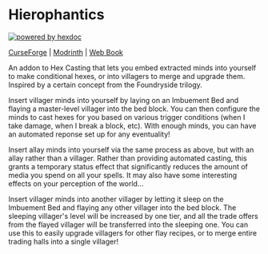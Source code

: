 # Hierophantics
[![powered by hexdoc](https://img.shields.io/endpoint?url=https://hexxy.media/api/v0/badge/hexdoc?label=1)](https://github.com/hexdoc-dev/hexdoc)

[CurseForge](https://www.curseforge.com/minecraft/mc-mods/hierophantics) | [Modrinth](https://modrinth.com/mod/hierophantics) | [Web Book](https://robotgiggle.github.io/hierophantics)

An addon to Hex Casting that lets you embed extracted minds into yourself to make conditional hexes, or into villagers to merge and upgrade them. Inspired by a certain concept from the Foundryside trilogy.

Insert villager minds into yourself by laying on an Imbuement Bed and flaying a master-level villager into the bed block. You can then configure the minds to cast hexes for you based on various trigger conditions (when I take damage, when I break a block, etc). With enough minds, you can have an automated reponse set up for any eventuality!

Insert allay minds into yourself via the same process as above, but with an allay rather than a villager. Rather than providing automated casting, this grants a temporary status effect that significantly reduces the amount of media you spend on all your spells. It may also have some interesting effects on your perception of the world...

Insert villager minds into another villager by letting it sleep on the Imbuement Bed and flaying any other villager into the bed block. The sleeping villager's level will be increased by one tier, and all the trade offers from the flayed villager will be transferred into the sleeping one. You can use this to easily upgrade villagers for other flay recipes, or to merge entire trading halls into a single villager!